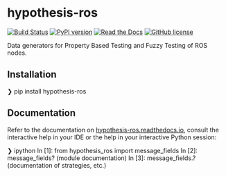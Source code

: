 # hypothesis-ros

[![Build Status](https://travis-ci.org/ros-testing/hypothesis-ros.svg?branch=master)](https://travis-ci.org/ros-testing/hypothesis-ros)
[![PyPI version](https://badge.fury.io/py/hypothesis-ros.svg)](https://badge.fury.io/py/hypothesis-ros)
[![Read the Docs](https://img.shields.io/readthedocs/pip.svg)](http://hypothesis-ros.readthedocs.io/)
[![GitHub license](https://img.shields.io/github/license/fkromer/hypothesis-ros.svg)](https://github.com/fkromer/hypothesis-ros/blob/master/LICENSE)

Data generators for Property Based Testing and Fuzzy Testing of ROS nodes.

## Installation

   ❯ pip install hypothesis-ros

## Documentation

Refer to the documentation on [hypothesis-ros.readthedocs.io](https://hypothesis-ros.readthedocs.io), consult the interactive help in your IDE or the help in your interactive Python session:

   ❯ ipython
   In [1]: from hypothesis_ros import message_fields
   In [2]: message_fields?
   (module documentation)
   In [3]: message_fields.<TAB-replacement>?
   (documentation of strategies, etc.)
